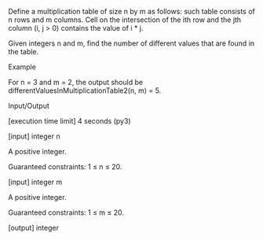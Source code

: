 Define a multiplication table of size n by m as follows: such table consists of n rows and m columns. Cell on the intersection of the ith row and the jth column (i, j > 0) contains the value of i * j.

Given integers n and m, find the number of different values that are found in the table.

Example

For n = 3 and m = 2, the output should be
differentValuesInMultiplicationTable2(n, m) = 5.

Input/Output

[execution time limit] 4 seconds (py3)

[input] integer n

A positive integer.

Guaranteed constraints:
1 ≤ n ≤ 20.

[input] integer m

A positive integer.

Guaranteed constraints:
1 ≤ m ≤ 20.

[output] integer